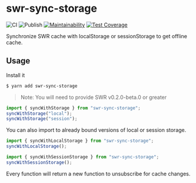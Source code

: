 # swr-sync-storage

![CI](https://github.com/sergiodxa/swr-sync-storage/workflows/CI/badge.svg)
![Publish](https://github.com/sergiodxa/swr-sync-storage/workflows/Publish/badge.svg)
[![Maintainability](https://api.codeclimate.com/v1/badges/24f2981243f767aba3e8/maintainability)](https://codeclimate.com/github/sergiodxa/swr-sync-storage/maintainability)
[![Test Coverage](https://api.codeclimate.com/v1/badges/24f2981243f767aba3e8/test_coverage)](https://codeclimate.com/github/sergiodxa/swr-sync-storage/test_coverage)

Synchronize SWR cache with localStorage or sessionStorage to get offline cache.

## Usage

Install it

```sh
$ yarn add swr-sync-storage
```

> Note: You will need to provide SWR v0.2.0-beta.0 or greater

```ts
import { syncWithStorage } from "swr-sync-storage";
syncWithStorage("local");
syncWithStorage("session");
```

You can also import to already bound versions of local or session storage.

```ts
import { syncWithLocalStorage } from "swr-sync-storage";
syncWithLocalStorage();
```

```ts
import { syncWithSessionStorage } from "swr-sync-storage";
syncWithSessionStorage();
```

Every function will return a new function to unsubscribe for cache changes.
